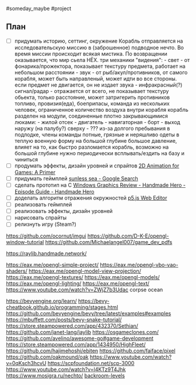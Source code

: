 #someday_maybe #project

## План
- [ ]  придумать историю, сеттинг, окружение
    Корабль отправляется на исследовательскую миссию в (заброшенное) подводное нечто. Во время миссии происходит всякая мистика. По возвращении оказывается, что мир сьела НЁХ.
    три механики "видения":
        - свет - от фонарика/прожектора, показывает текстуру предмета, работает на небольшом расстоянии
        - звук - от рыб/акул/противников, от самого корабля, может быть направленый, может идти во все стороны. если предмет не двигается, он не издает звука
        - инфракрасный(?) сигнал/радар - отражается от всего, не показывает текстуру обьекта, только расстояние, может затригерить противников
    топливо, провизия(еда), боеприпасы, команда из нескольких человек, ограниченное количество воздуха внутри корабля
    корабль разделен на модули, соединенные плотно закрывающимися люками:
        - жилой отсек
        - двигатель
        - навигаторная
        - борт
        - выход наружу (на палубу?) сверху
        - ???
    из-за долгого пребывания в подлодке, члены команды потные, грязные и неряшливо одеты в теплую военную форму
    на большой глубине большое давление, влияет на то, как быстро разломается корабль, возможно на большой глубине нужно периодически всплывать/ездить на базу и чиниться
- [ ]  продумать эффекты, дизайн уровней и спрайтов
    [2D Animation for Games: A Primer](https://www.youtube.com/watch?v=PKZJmHrG4Yw)
- [ ]  придумать геймплей
    [](http://www.squidi.net/three/entry.php?id=85)
    [sunless sea - Google Search](https://www.google.com/search?q=sunless+sea)
- [ ]  сделать прототип на C
    [Windows Graphics Review - Handmade Hero - Episode Guide - Handmade Hero](https://guide.handmadehero.org/code/day005/)
- [ ]  доделать алгоритм отражения окружностей
    [p5.js Web Editor](https://editor.p5js.org/rprtr258/sketches/dqmzrqVdx)
- [ ]  реализовать геймплей
- [ ]  реализовать эффекты, дизайн уровней
- [ ]  нарисовать спрайты
- [ ]  релизнуть игру (Steam?)

https://github.com/ocornut/imgui
https://github.com/D-K-E/opengl-window-tutorial
https://github.com/Michaelangel007/game_dev_pdfs

https://raylib.handmade.network/

https://eax.me/opengl-simple-project/
https://eax.me/opengl-vbo-vao-shaders/
https://eax.me/opengl-model-view-projection/
https://eax.me/opengl-textures/
https://eax.me/opengl-models/
https://eax.me/opengl-lighting/
https://eax.me/opengl-text/
https://www.youtube.com/watch?v=ZWjZ7b3Udac
corpse ocean

https://bevyengine.org/learn/
https://bevy-cheatbook.github.io/programming/stages.html
https://github.com/bevyengine/bevy/tree/latest/examples#examples
https://mbuffett.com/posts/bevy-snake-tutorial/
https://store.steampowered.com/app/432370/Sethian/
https://github.com/janet-lang/jaylib
https://osgameclones.com/
https://github.com/avelino/awesome-go#game-development
https://store.steampowered.com/app/1434950/HighFleet/
https://github.com/hajimehoshi/ebiten
https://github.com/faiface/pixel
https://github.com/oakmound/oak
https://www.youtube.com/watch?v=0qKsch3hcvU
https://scpfoundation.net/scp-3000
https://www.youtube.com/watch?v=l4KTz9T4Jhk
https://www.mosigra.ru/nechto/
[backroom-levels](https://www.google.com/search?q=backrooms+levels)